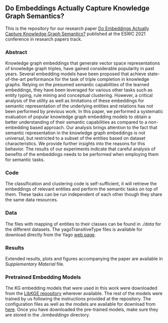## Do Embeddings Actually Capture Knowledge Graph Semantics?

This is the repository for our research paper [Do Embeddings Actually Capture Knowledge Graph Semantics?](https://link.springer.com/chapter/10.1007/978-3-030-77385-4_9) published at the ESWC 2021 conference in research papers track.

### Abstract

Knowledge graph embeddings that generate vector space representations of knowledge graph triples, have gained considerable popularity in past years. Several embedding models have been proposed that achieve state-of-the-art performance for the task of triple completion in knowledge graphs. Relying on the presumed semantic capabilities of the learned embeddings, they have been leveraged for various other tasks such as entity typing, rule mining and conceptual clustering. However, a critical analysis of the utility as well as limitations of these embeddings for semantic representation of the underlying entities and relations has not been performed by previous work. In this paper, we performed a systematic evaluation of popular knowledge graph embedding models to obtain a better understanding of their semantic capabilities as compared to a non-embedding based approach. Our analysis brings attention to the fact that semantic representation in the knowledge graph embeddings is not universal, but restricted to a subset of the entities based on dataset characteristics. We provide further insights into the reasons for this behavior. The results of our experiments indicate that careful analysis of benefits of the embeddings needs to be performed when employing them for semantic tasks. 

### Code 

The classification and clustering code is self-sufficient, it will retrieve the embeddings of relevant entities and perform the semantic tasks on top of them. These tasks can be run independent of each other though they share the same data resources. 

### Data
The files with mapping of entities to their classes can be found in *./data* for the different datasets. The yagoTransitiveType files is available for download directly from the Yago [web page](https://www.mpi-inf.mpg.de/departments/databases-and-information-systems/research/yago-naga/yago/downloads). 


### Results
Extended results, plots and figures accompanying the paper are available in *Supplementary Material* file.


### Pretrained Embedding Models
The KG embedding models that were used in this work were downloaded from the [LibKGE repository](https://github.com/uma-pi1/kge.git) wherever available. The rest of the models were trained by us following the instructions provided at the repository. The configuration files as well as the models are available for download from [here](https://doi.org/10.6084/m9.figshare.21950378.v1)<!---(https://owncloud.hpi.de/s/QIuLNwcaaInoMKo)-->. Once you have downloaded the pre-trained models, make sure they are stored in the *./embeddings* directory. 
